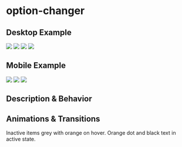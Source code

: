 # option-changer
## Desktop Example
<!-- Include an image of this block from the desktop prototype. -->
<img src="https://i.imgur.com/qH81l9s.png" />
<img src="https://i.imgur.com/DpLtOjV.png" />
<img src="https://i.imgur.com/4xpPRIK.png" />
<img src="https://i.imgur.com/EyqtHaq.png" />

## Mobile Example
<!-- Include an image of this block from the mobile prototype. -->
<img src="https://i.imgur.com/lkLAyNV.png" />
<img src="https://i.imgur.com/imu4pjy.png" />
<img src="https://i.imgur.com/O6ukRhb.png" />

## Description & Behavior
<!-- How does this block function? Does anything change when an element is clicked? Explain the purpose of this block in detail. -->

## Animations & Transitions
Inactive items grey with orange on hover. Orange dot and black text in active state.
